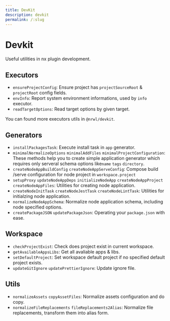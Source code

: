 ```yaml
---
title: DevKit
description: devkit
permalink: /:slug
---
```


# Devkit

Useful utilities in nx plugin development.

## Executors

- `ensureProjectConfig`: Ensure project has `projectSourceRoot` & `projectRoot` config fields.
- `envInfo`: Report system environment informations, used by `info` executor.
- `readTargetOptions`: Read target options by given target.

You can found more executors utils in `@nrwl/devkit`.

## Generators

- `installPackagesTask`: Execute install task in `app` generator.
- `minimalNormalizeOptions` `minimalAddFiles` `minimalProjectConfiguration`: These methods help you to create simple application generator which requires only serveral schema options like`name` `tags` `directory`.
- `createNodeAppBuildConfig` `createNodeAppServeConfig`: Compose build /serve configuration for node project in `workspace.project`
- `setupProxy` `updateNodeAppDeps` `initializeNodeApp` `createNodeAppProject` `createNodeAppFiles`: Utilities for creating node application.
- `createNodeInitTask` `createNodeJestTask` `createNodeLintTask`: Utilities for initialzing node application.
- `normalizeNodeAppSchema`: Normalize node application schema, including node specified options.
- `createPackageJSON` `updatePackageJson`: Operating your `package.json` with ease.

## Workspace

- `checkProjectExist`: Check does project exist in current workspace.
- `getAvailableAppsLibs`: Get all avaliable apps & libs.
- `setDefaultProject`: Set workspace default project if no specified default project exists.
- `updateGitIgnore` `updatePrettierIgnore`: Update ignore file.

## Utils

- `normalizeAssets` `copyAssetFiles`: Normalize assets configuration and do copy.
- `normalizeFileReplacements` `fileReplacements2Alias`: Normalize file replacements, transform them into alias form.
